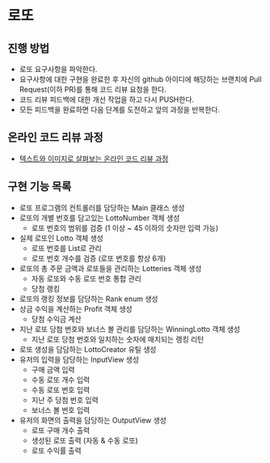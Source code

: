 # 로또
## 진행 방법
* 로또 요구사항을 파악한다.
* 요구사항에 대한 구현을 완료한 후 자신의 github 아이디에 해당하는 브랜치에 Pull Request(이하 PR)를 통해 코드 리뷰 요청을 한다.
* 코드 리뷰 피드백에 대한 개선 작업을 하고 다시 PUSH한다.
* 모든 피드백을 완료하면 다음 단계를 도전하고 앞의 과정을 반복한다.

## 온라인 코드 리뷰 과정
* [텍스트와 이미지로 살펴보는 온라인 코드 리뷰 과정](https://github.com/next-step/nextstep-docs/tree/master/codereview)

## 구현 기능 목록
- 로또 프로그램의 컨트롤러를 담당하는 Main 클래스 생성
- 로또의 개별 번호를 담고있는 LottoNumber 객체 생성
    - 로또 번호의 범위를 검증 (1 이상 ~ 45 이하의 숫자만 입력 가능)
- 실제 로또인 Lotto 객체 생성
    - 로또 번호를 List로 관리
    - 로또 번호 개수를 검증 (로또 번호를 항상 6개)
- 로또의 총 주문 금액과 로또들을 관리하는 Lotteries 객체 생성
    - 자동 로또와 수동 로또 번호 통합 관리
    - 당첨 랭킹
- 로또의 랭킹 정보를 담당하는 Rank enum 생성
- 상금 수익을 계산하는 Profit 객체 생성
    - 당첨 수익금 계산
- 지난 로또 당첨 번호와 보너스 볼 관리를 담당하는 WinningLotto 객체 생성 
    - 지난 로또 당첨 번호와 일치하는 숫자에 매치되는 랭킹 리턴
- 로또 생성을 담담하는 LottoCreator 유틸 생성
- 유저의 입력을 담당하는 InputView 생성
    - 구매 금액 입력
    - 수동 로또 개수 입력
    - 수동 로또 번호 입력
    - 지난 주 당첨 번호 입력
    - 보너스 볼 번호 입력
- 유저의 화면의 출력을 담당하는 OutputView 생성
    - 로또 구매 개수 출력
    - 생성된 로또 출력 (자동 & 수동 로또)
    - 로또 수익률 출력